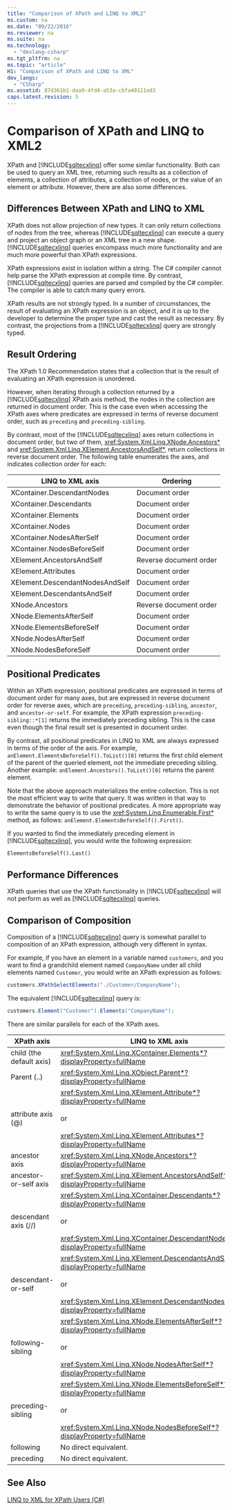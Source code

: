 ```yaml
---
title: "Comparison of XPath and LINQ to XML2"
ms.custom: na
ms.date: "09/22/2016"
ms.reviewer: na
ms.suite: na
ms.technology: 
  - "devlang-csharp"
ms.tgt_pltfrm: na
ms.topic: "article"
H1: "Comparison of XPath and LINQ to XML"
dev_langs: 
  - "CSharp"
ms.assetid: 87d361b1-daa9-4fd4-a53a-cbfa40111ad3
caps.latest.revision: 5
---
```

# Comparison of XPath and LINQ to XML2
XPath and [!INCLUDE[sqltecxlinq](../VS_csharp/includes/sqltecxlinq_md.md)] offer some similar functionality. Both can be used to query an XML tree, returning such results as a collection of elements, a collection of attributes, a collection of nodes, or the value of an element or attribute. However, there are also some differences.  
  
## Differences Between XPath and LINQ to XML  
 XPath does not allow projection of new types. It can only return collections of nodes from the tree, whereas [!INCLUDE[sqltecxlinq](../VS_csharp/includes/sqltecxlinq_md.md)] can execute a query and project an object graph or an XML tree in a new shape. [!INCLUDE[sqltecxlinq](../VS_csharp/includes/sqltecxlinq_md.md)] queries encompass much more functionality and are much more powerful than XPath expressions.  
  
 XPath expressions exist in isolation within a string. The C# compiler cannot help parse the XPath expression at compile time. By contrast, [!INCLUDE[sqltecxlinq](../VS_csharp/includes/sqltecxlinq_md.md)] queries are parsed and compiled by the C# compiler. The compiler is able to catch many query errors.  
  
 XPath results are not strongly typed. In a number of circumstances, the result of evaluating an XPath expression is an object, and it is up to the developer to determine the proper type and cast the result as necessary. By contrast, the projections from a [!INCLUDE[sqltecxlinq](../VS_csharp/includes/sqltecxlinq_md.md)] query are strongly typed.  
  
## Result Ordering  
 The XPath 1.0 Recommendation states that a collection that is the result of evaluating an XPath expression is unordered.  
  
 However, when iterating through a collection returned by a [!INCLUDE[sqltecxlinq](../VS_csharp/includes/sqltecxlinq_md.md)] XPath axis method, the nodes in the collection are returned in document order. This is the case even when accessing the XPath axes where predicates are expressed in terms of reverse document order, such as `preceding` and `preceding-sibling`.  
  
 By contrast, most of the [!INCLUDE[sqltecxlinq](../VS_csharp/includes/sqltecxlinq_md.md)] axes return collections in document order, but two of them, <xref:System.Xml.Linq.XNode.Ancestors*> and <xref:System.Xml.Linq.XElement.AncestorsAndSelf*>, return collections in reverse document order. The following table enumerates the axes, and indicates collection order for each:  
  
|LINQ to XML axis|Ordering|  
|----------------------|--------------|  
|XContainer.DescendantNodes|Document order|  
|XContainer.Descendants|Document order|  
|XContainer.Elements|Document order|  
|XContainer.Nodes|Document order|  
|XContainer.NodesAfterSelf|Document order|  
|XContainer.NodesBeforeSelf|Document order|  
|XElement.AncestorsAndSelf|Reverse document order|  
|XElement.Attributes|Document order|  
|XElement.DescendantNodesAndSelf|Document order|  
|XElement.DescendantsAndSelf|Document order|  
|XNode.Ancestors|Reverse document order|  
|XNode.ElementsAfterSelf|Document order|  
|XNode.ElementsBeforeSelf|Document order|  
|XNode.NodesAfterSelf|Document order|  
|XNode.NodesBeforeSelf|Document order|  
  
## Positional Predicates  
 Within an XPath expression, positional predicates are expressed in terms of document order for many axes, but are expressed in reverse document order for reverse axes, which are `preceding`, `preceding-sibling`, `ancestor`, and `ancestor-or-self`. For example, the XPath expression `preceding-sibling::*[1]` returns the immediately preceding sibling. This is the case even though the final result set is presented in document order.  
  
 By contrast, all positional predicates in LINQ to XML are always expressed in terms of the order of the axis. For example, `anElement.ElementsBeforeSelf().ToList()[0]` returns the first child element of the parent of the queried element, not the immediate preceding sibling. Another example: `anElement.Ancestors().ToList()[0]` returns the parent element.  
  
 Note that the above approach materializes the entire collection. This is not the most efficient way to write that query. It was written in that way to demonstrate the behavior of positional predicates. A more appropriate way to write the same query is to use the <xref:System.Linq.Enumerable.First*> method, as follows: `anElement.ElementsBeforeSelf().First()`.  
  
 If you wanted to find the immediately preceding element in [!INCLUDE[sqltecxlinq](../VS_csharp/includes/sqltecxlinq_md.md)], you would write the following expression:  
  
 `ElementsBeforeSelf().Last()`  
  
## Performance Differences  
 XPath queries that use the XPath functionality in [!INCLUDE[sqltecxlinq](../VS_csharp/includes/sqltecxlinq_md.md)] will not perform as well as [!INCLUDE[sqltecxlinq](../VS_csharp/includes/sqltecxlinq_md.md)] queries.  
  
## Comparison of Composition  
 Composition of a [!INCLUDE[sqltecxlinq](../VS_csharp/includes/sqltecxlinq_md.md)] query is somewhat parallel to composition of an XPath expression, although very different in syntax.  
  
 For example, if you have an element in a variable named `customers`, and you want to find a grandchild element named `CompanyName` under all child elements named `Customer`, you would write an XPath expression as follows:  
  
```c#  
customers.XPathSelectElements("./Customer/CompanyName");  
```  
  
 The equivalent [!INCLUDE[sqltecxlinq](../VS_csharp/includes/sqltecxlinq_md.md)] query is:  
  
```c#  
customers.Element("Customer").Elements("CompanyName");  
```  
  
 There are similar parallels for each of the XPath axes.  
  
|XPath axis|LINQ to XML axis|  
|----------------|----------------------|  
|child (the default axis)|<xref:System.Xml.Linq.XContainer.Elements*?displayProperty=fullName>|  
|Parent (..)|<xref:System.Xml.Linq.XObject.Parent*?displayProperty=fullName>|  
|attribute axis (@)|<xref:System.Xml.Linq.XElement.Attribute*?displayProperty=fullName><br /><br /> or<br /><br /> <xref:System.Xml.Linq.XElement.Attributes*?displayProperty=fullName>|  
|ancestor axis|<xref:System.Xml.Linq.XNode.Ancestors*?displayProperty=fullName>|  
|ancestor-or-self axis|<xref:System.Xml.Linq.XElement.AncestorsAndSelf*?displayProperty=fullName>|  
|descendant axis (//)|<xref:System.Xml.Linq.XContainer.Descendants*?displayProperty=fullName><br /><br /> or<br /><br /> <xref:System.Xml.Linq.XContainer.DescendantNodes*?displayProperty=fullName>|  
|descendant-or-self|<xref:System.Xml.Linq.XElement.DescendantsAndSelf*?displayProperty=fullName><br /><br /> or<br /><br /> <xref:System.Xml.Linq.XElement.DescendantNodesAndSelf*?displayProperty=fullName>|  
|following-sibling|<xref:System.Xml.Linq.XNode.ElementsAfterSelf*?displayProperty=fullName><br /><br /> or<br /><br /> <xref:System.Xml.Linq.XNode.NodesAfterSelf*?displayProperty=fullName>|  
|preceding-sibling|<xref:System.Xml.Linq.XNode.ElementsBeforeSelf*?displayProperty=fullName><br /><br /> or<br /><br /> <xref:System.Xml.Linq.XNode.NodesBeforeSelf*?displayProperty=fullName>|  
|following|No direct equivalent.|  
|preceding|No direct equivalent.|  
  
## See Also  
 [LINQ to XML for XPath Users (C#)](../VS_csharp/linq-to-xml-for-xpath-users--csharp-.md)